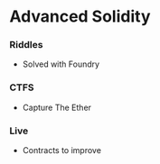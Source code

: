 # Advanced Solidity 


### Riddles 
- Solved with Foundry 
### CTFS 
- Capture The Ether
### Live 
- Contracts to improve 
